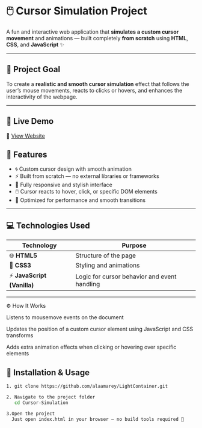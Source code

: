 # 🖱️ Cursor Simulation Project

A fun and interactive web application that **simulates a custom cursor movement** and animations — built completely **from scratch** using **HTML**, **CSS**, and **JavaScript** ✨

---

## 🎯 Project Goal

To create a **realistic and smooth cursor simulation** effect that follows the user’s mouse movements, reacts to clicks or hovers, and enhances the interactivity of the webpage.  

---

## 🚀 Live Demo

🔗 [View Website](https://light-container.vercel.app/)  


## 🧠 Features

- 🌀 Custom cursor design with smooth animation  
- ⚡ Built from scratch — no external libraries or frameworks  
- 🎨 Fully responsive and stylish interface  
- 🖱️ Cursor reacts to hover, click, or specific DOM elements  
- 🔄 Optimized for performance and smooth transitions  

---

## 💻 Technologies Used

| Technology | Purpose |
|-------------|----------|
| 🌐 **HTML5** | Structure of the page |
| 🎨 **CSS3** | Styling and animations |
| ⚡ **JavaScript (Vanilla)** | Logic for cursor behavior and event handling |

---

⚙️ How It Works

Listens to mousemove events on the document

Updates the position of a custom cursor element using JavaScript and CSS transforms

Adds extra animation effects when clicking or hovering over specific elements




## 🚀 Installation & Usage
   ```bash
   1. git clone https://github.com/alaamarey/LightContainer.git

   2. Navigate to the project folder
      cd Cursor-Simulation

   3.Open the project
     Just open index.html in your browser — no build tools required 🎉






